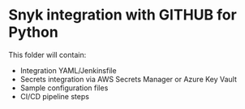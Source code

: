 # Snyk integration with GITHUB for Python

This folder will contain:
- Integration YAML/Jenkinsfile
- Secrets integration via AWS Secrets Manager or Azure Key Vault
- Sample configuration files
- CI/CD pipeline steps
